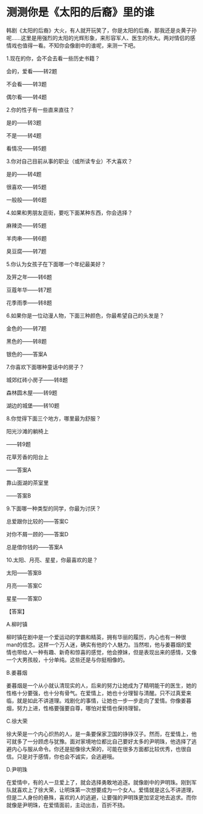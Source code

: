 # 测测你是《太阳的后裔》里的谁

韩剧《太阳的后裔》大火，有人就开玩笑了，你是太阳的后裔，那我还是炎黄子孙呢……这里是用强烈的太阳的光辉形象，来形容军人、医生的伟大。两对情侣的感情戏也值得一看。不知你会像剧中的谁呢，来测一下吧。 

1.现在的你，会不会去看一些历史书籍？ 

会的，爱看——转2题 

不会看——转3题 

偶尔看——转4题 

2.你的性子有一些直来直往？ 

是的——转3题 

不是——转4题 

看情况——转5题 

3.你对自己目前从事的职业（或所读专业）不大喜欢？ 

是的——转4题 

很喜欢——转5题 

一般般——转6题 

4.如果和男朋友逛街，要吃下面某种东西，你会选择？ 

麻辣烫——转5题 

羊肉串——转6题 

臭豆腐——转7题 

5.你认为女孩子在下面哪一个年纪最美好？ 

及笄之年——转6题 

豆蔻年华——转7题 

花季雨季——转8题 

6.如果你是一位动漫人物，下面三种颜色，你最希望自己的头发是？ 

金色的——转7题 

黑色的——转8题 

银色的——答案A 

7.你喜欢下面哪种童话中的房子？ 

城郊红砖小房子——转8题 

森林圆木屋——转9题 

湖边的城堡——转10题 

8.你觉得下面三个地方，哪里最为舒服？ 

阳光沙滩的躺椅上 

——转9题 

花草芳香的阳台上 

——答案A 

靠山面湖的茶室里 

——答案B 

9.下面哪一种类型的同学，你最为讨厌？ 

总爱跟你比较的——答案C 

对你不屑一顾的——答案D 

总是借你钱的——答案A 

10.太阳、月亮、星星，你最喜欢的是？ 

太阳——答案B 

月亮——答案C 

星星——答案D 

【答案】 

A.柳时镇 

柳时镇在剧中是一个爱运动的学霸和精英，拥有华丽的履历，内心也有一种很man的信念。这样一个万人迷，确实有他的个人魅力。当然啦，他与姜暮烟的爱情也带给人一种有趣、新奇和惊喜的感觉，他会撩妹，但是表现出来的感情，又像一个大男孩般，十分单纯。这些还是与你挺相像的。 

B.姜暮烟 

姜暮烟是一个从小就认清现实的人，后来的努力让她成为了精明能干的医生，她的性格十分要强，也十分有骨气。在爱情上，她也十分理智与清醒。只不过真爱来临，就是如此不讲道理。戏剧化的事情，让她也一步一步走向了爱情。你像姜暮烟，努力上进，性格要强要自尊，哪怕对爱情也保持理智。 

C.徐大荣 

徐大荣是一个内心炽热的人，是一条要保家卫国的铮铮汉子。然而，在爱情上，他可就多了一分顾虑与犹豫。面对家境地位都比自己要好太多的尹明珠，他选择了逃避内心与服从命令。你还是挺像徐大荣的，可能在很多方面都比较优秀，也很自信。只是对于感情，你也会不诚实，会逃避哦。 

D.尹明珠 

在爱情中，有的人一旦爱上了，就会选择勇敢地追逐。就像剧中的尹明珠。刚到军队就喜欢上了徐大荣，让明珠第一次想要成为一个女人。爱情就是这么不讲道理，但是二人身份的悬殊，喜欢的人的逃避，让要强的尹明珠更加坚定地去追求。而你就像是尹明珠，在爱情面前，主动出击，百折不挠。